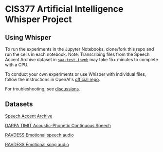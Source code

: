 # CIS377 Artificial Intelligence Whisper Project

## Using Whisper
To run the experiments in the Jupyter Notebooks, clone/fork this repo and run the cells in each notebook. Note: Transcribing files from the Speech Accent Archive dataset in [`saa-test.ipynb`](https://www.google.com/) may take 15+ minutes to complete with a CPU.

To conduct your own experiments or use Whisper with individual files, follow the instructions in OpenAI's [official repo](https://github.com/openai/whisper#setup).

For troubleshooting, see [discussions](https://github.com/openai/whisper/discussions).

## Datasets
[Speech Accent Archive](https://www.kaggle.com/datasets/rtatman/speech-accent-archive)

[DARPA TIMIT Acoustic-Phonetic Continuous Speech](https://www.kaggle.com/datasets/mfekadu/darpa-timit-acousticphonetic-continuous-speech)

[RAVDESS Emotional speech audio](https://www.kaggle.com/datasets/uwrfkaggler/ravdess-emotional-speech-audio)

[RAVDESS Emotional song audio](https://www.kaggle.com/datasets/uwrfkaggler/ravdess-emotional-song-audio)
